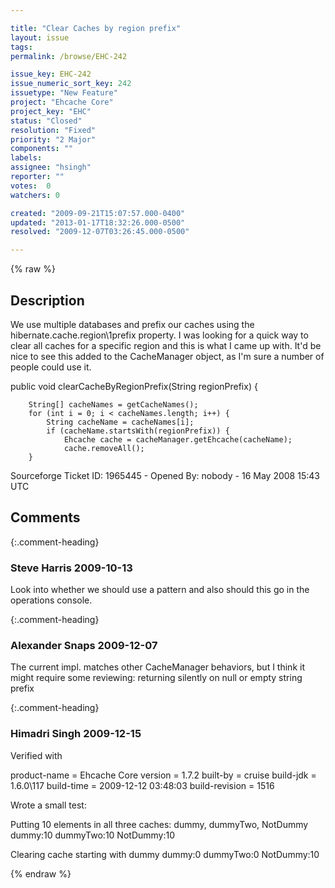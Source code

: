 ```yaml
---

title: "Clear Caches by region prefix"
layout: issue
tags: 
permalink: /browse/EHC-242

issue_key: EHC-242
issue_numeric_sort_key: 242
issuetype: "New Feature"
project: "Ehcache Core"
project_key: "EHC"
status: "Closed"
resolution: "Fixed"
priority: "2 Major"
components: ""
labels: 
assignee: "hsingh"
reporter: ""
votes:  0
watchers: 0

created: "2009-09-21T15:07:57.000-0400"
updated: "2013-01-17T18:32:26.000-0500"
resolved: "2009-12-07T03:26:45.000-0500"

---
```




{% raw %}



## Description

<div markdown="1" class="description">

We use multiple databases and prefix our caches using the hibernate.cache.region\1prefix property. I was looking for a quick way to clear all caches for a specific region and this is what I came up with. It'd be nice to see this added to the CacheManager object, as I'm sure a number of people could use it.



   public void clearCacheByRegionPrefix(String regionPrefix) {

        String[] cacheNames = getCacheNames();
        for (int i = 0; i < cacheNames.length; i++) {
            String cacheName = cacheNames[i];
            if (cacheName.startsWith(regionPrefix)) {
                Ehcache cache = cacheManager.getEhcache(cacheName);
                cache.removeAll();
        }

Sourceforge Ticket ID: 1965445 - Opened By: nobody - 16 May 2008 15:43 UTC

</div>

## Comments


{:.comment-heading}
### **Steve Harris** <span class="date">2009-10-13</span>

<div markdown="1" class="comment">

Look into whether we should use a pattern and also should this go in the operations console.

</div>


{:.comment-heading}
### **Alexander Snaps** <span class="date">2009-12-07</span>

<div markdown="1" class="comment">

The current impl. matches other CacheManager behaviors, but I think it might require some reviewing: returning silently on null or empty string prefix 

</div>


{:.comment-heading}
### **Himadri Singh** <span class="date">2009-12-15</span>

<div markdown="1" class="comment">

Verified with 

product-name    = Ehcache Core
version         = 1.7.2
built-by        = cruise
build-jdk       = 1.6.0\117
build-time      = 2009-12-12 03:48:03
build-revision  = 1516

Wrote a small test:

Putting 10 elements in all three caches: dummy, dummyTwo, NotDummy
dummy:10
dummyTwo:10
NotDummy:10

Clearing cache starting with dummy
dummy:0
dummyTwo:0
NotDummy:10

</div>



{% endraw %}
